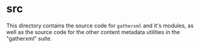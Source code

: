 # src

This directory contains the source code for ``gatherxml`` and it's modules, as well as the source code for the other content metadata utilities in the "gatherxml" suite.
